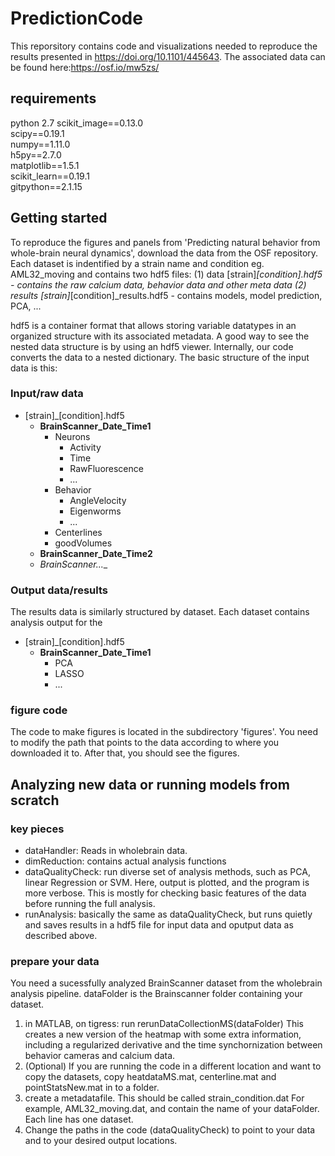 # PredictionCode

This reporsitory contains code and visualizations needed to reproduce the results presented in https://doi.org/10.1101/445643.
The associated data can be found here:https://osf.io/mw5zs/

## requirements
python 2.7
scikit_image==0.13.0  
scipy==0.19.1  
numpy==1.11.0  
h5py==2.7.0  
matplotlib==1.5.1  
scikit_learn==0.19.1  
gitpython==2.1.15

## Getting started
To reproduce the figures and panels from 'Predicting natural behavior from whole-brain neural dynamics', download the data from the OSF repository. Each dataset is indentified by a strain name and condition eg. AML32_moving and contains two hdf5 files:
(1) data [strain]_[condition].hdf5  - contains the raw calcium data, behavior data and other meta data 
(2) results [strain]_[condition]_results.hdf5 - contains models, model prediction, PCA, ... 

hdf5 is a container format that allows storing variable datatypes in an organized structure with its associated metadata. A good way to see the nested data structure is by using an hdf5 viewer. Internally, our code converts the data to a nested dictionary. The basic structure of the input data is this:
### Input/raw data

* [strain]_[condition].hdf5  
  * __BrainScanner_Date_Time1__  
    * Neurons  
      * Activity   
      * Time  
      * RawFluorescence  
      * ...  
    * Behavior  
      * AngleVelocity  
      * Eigenworms  
      * ...  
    * Centerlines  
    * goodVolumes  
  * __BrainScanner_Date_Time2__ 
  * __BrainScanner_...__ 
       
### Output data/results
The results data is similarly structured by dataset. Each dataset contains analysis output for the 
* [strain]_[condition].hdf5  
  * __BrainScanner_Date_Time1__
    * PCA
    * LASSO
    * ...
### figure code
The code to make figures is located in the subdirectory 'figures'. You need to modify the path that points to the data according to where you downloaded it to. After that, you should see the figures.


## Analyzing new data or running models from scratch
### key pieces
* dataHandler: Reads in wholebrain data.
* dimReduction: contains actual analysis functions
* dataQualityCheck: run diverse set of analysis methods, such as PCA, linear Regression or SVM. Here, output is plotted, and the program is more verbose. This is mostly for checking basic features of the data before running the full analysis.
* runAnalysis: basically the same as dataQualityCheck, but runs quietly and saves results in a hdf5 file for input data and oputput data as described above.
### prepare your data
You need a sucessfully analyzed BrainScanner dataset from the wholebrain analysis pipeline. dataFolder is the Brainscanner folder containing your dataset.
1. in MATLAB, on tigress: run rerunDataCollectionMS(dataFolder)
This creates a new version of the heatmap with some extra information, including a regularized derivative and the time synchornization between behavior cameras and calcium data.
2. (Optional) If you are running the code in a different location and want to copy the datasets, copy heatdataMS.mat, centerline.mat and
pointStatsNew.mat in to a folder.
3. create a metadatafile. This should be called strain_condition.dat
For example, AML32_moving.dat, and contain the name of your dataFolder. Each line has one dataset.
4. Change the paths in the code (dataQualityCheck) to point to your data and to your desired output locations.

